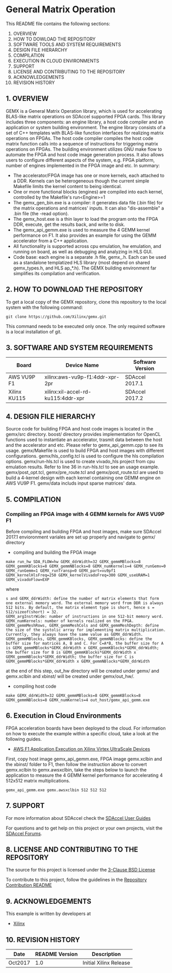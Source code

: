 General Matrix Operation
======================

This README file contains the following sections:

1. OVERVIEW
2. HOW TO DOWLOAD THE REPOSITORY
3. SOFTWARE TOOLS AND SYSTEM REQUIREMENTS
4. DESIGN FILE HIERARCHY
5. COMPILATION
6. EXECUTION IN CLOUD ENVIRONMENTS
7. SUPPORT
8. LICENSE AND CONTRIBUTING TO THE REPOSITORY
9. ACKNOWLEDGEMENTS
10. REVISION HISTORY


## 1. OVERVIEW
GEMX is a General Matrix Operation library, which is used for accelerating BLAS-like matrix operations on SDAccel supported FPGA cards. This library includes three components: an engine library, a host code compiler and an application or system building environment. The engine library consists of a set of C++ templates with BLAS-like function interfaces for realizing matrix operations on FPGAs. The host code compiler compiles the host code matrix function calls into a sequence of instructions for triggering matrix operations on FPGAs. The building environment utilizes GNU make flow to automate the FPGA and host code image generation process. It also allows users to configure different aspects of the system, e.g. FPGA platform, number of engines implemented in the FPGA image and etc. In summary:
* The accelerator/FPGA image has one or more kernels, each attached to a DDR. Kernels can be heterogeneous though the current simple Makefile limits the kernel content to being identical.
* One or more functional blocks (engines) are compiled into each kernel, controlled by the Makefile's run\<Engine\>=1
* The gemx_gen_bin.exe is a compiler: it generates data file (.bin file) for the matrix operations and matrices' inputs. It can also "dis-assemble" a .bin file (the -read option).
* The gemx_host.exe is a thin layer to load the program onto the FPGA DDR, execute, get the results back, and write to disk.
* The gemx_api_gemm.exe is used to measure the 4 GEMM kernel performance on F1. It also provides an example for using the GEMM accelerator from a C++ application.       
* All functionality is supported across cpu emulation, hw emulation, and running on board, as well as debugging and analyzing in HLS GUI.
* Code base: each engine is a separate .h file, gemx_<engine>.h. Each can be used as a standalone templatized HLS library (most depend on shared gemx_types.h, and HLS ap_*.h). The GEMX building environment far simplifies its compilation and verification.

## 2. HOW TO DOWNLOAD THE REPOSITORY
To get a local copy of the GEMX repository, clone this repository to the local system with the following command:
```
git clone https://github.com/Xilinx/gemx.git
```
This command needs to be executed only once. The only required software is a local installation of git.

## 3. SOFTWARE AND SYSTEM REQUIREMENTS
Board | Device Name | Software Version
------|-------------|-----------------
AWS VU9P F1|xilinx:aws-vu9p-f1:4ddr-xpr-2pr|SDAccel 2017.1
Xilinx KU115|xilinx:xil-accel-rd-ku115:4ddr-xpr|SDAccel 2017.2

## 4. DESIGN FILE HIERARCHY
Source code for building FPGA and host code images is located in the gemx/src directory. boost/ directory provides implementation for OpenCL functions used to instantiate an accelerator, trasmit data between the host and the accelerator and etc. Please refer to gemx_api_gemm.cpp to see its usage. gemx/Makefile is used to build FPGA and host images with different configurations. gemx/hls_config.tcl is used to configure the hls compilation options. gemx/run-hls.tcl is used to create vivado_hls project from cpu emulation results. Refer to line 36 in run-hls.tcl to see an usage example. gemx/post_opt.tcl, gemx/pre_route.tcl and gemx/post_route.tcl are used to build a 4-kernel design with each kernel containing one GEMM engine on AWS VU9P F1. gemx/data includs input sparse matrices' data.

## 5. COMPILATION
### Compiling an FPGA image with 4 GEMM kernels for AWS VU9P F1
Before compiling and building FPGA and host images, make sure SDAccel 2017.1 envioronment variales are set up properly and navigate to gemx/ directory
* compiling and building the FPGA image
```
make run_hw SDA_FLOW=hw GEMX_ddrWidth=32 GEMX_gemmMBlocks=8 GEMX_gemmKBlocks=8 GEMX_gemmNBlocks=8 GEMX_numKernels=4 GEMX_runGemv=0 GEMX_runGemm=1 GEMX_runTransp=0 GEMX_part=vu9pf1 GEMX_kernelHlsFreq=250 GEMX_kernelVivadoFreq=300 GEMX_useURAM=1 GEMX_vivadoFlow=EXP
```
where
```
s and GEMX_ddrWidth: define the number of matrix elements that form one external memory word. The external memory word from DDR is always 512 bits. By default, the matrix element type is short, hence s = 512/sizeof(short) = 32.
GEMX_argInstrWide: number of instructions in one 512-bit memory word.
GEMX_numKernels: number of kernels realized on the FPGA.
GEMX_gemmMeshRows, GEMX_gemmMeshCols and GEMX_gemmMeshDepth: define the size of the systolic array for implementing matrix multiplication. Currently, they always have the same value as GEMX_ddrWidth.
GEMX_gemmMBlocks, GEMX_gemmKBlocks, GEMX_gemmNBlocks: define the buffer size for matrices A, B and C. For C=A*B, the buffer size for A is GEMX_gemmMBlocks*GEMX_ddrWidth x GEMX_gemmKBlocks*GEMX_ddrWidth; the buffer size for B is GEMX_gemmKBlocks*GEMX_ddrWidth x GEMX_gemmNBlocks*GEMX_ddrWidth; the buffer size for C is GEMX_gemmMBlocks*GEMX_ddrWidth x GEMX_gemmNBlocks*GEMX_ddrWidth
```
at the end of this step, out_hw directory will be created under gemx/ and gemx.xclbin and xbinst/ will be created under gemx/out_hw/.

* compiling host code
```
make GEMX_ddrWidth=32 GEMX_gemmMBlocks=8 GEMX_gemmKBlocks=8 GEMX_gemmNBlocks=8 GEMX_numKernels=4 out_host/gemx_api_gemm.exe
```

## 6. Execution in Cloud Environments
FPGA acceleration boards have been deployed to the cloud. For information on how to execute the example within a specific cloud, take a look at the following guides.
* [AWS F1 Application Execution on Xilinx Virtex UltraScale Devices]

First, copy host image gemx_api_gemm.exe, FPGA image gemx.xclbin and the xbinst/ folder to F1, then follow the instruction above to convert gemx.xclbin to gemx.awsxclbin, take the steps below to launch the application to measure the 4 GEMM kernel performance for accelerating 4 512x512 matrix multiplications.
```
gemx_api_gemm.exe gemx.awsxclbin 512 512 512
``` 

## 7. SUPPORT
For more information about SDAccel check the [SDAccel User Guides][]

For questions and to get help on this project or your own projects, visit the [SDAccel Forums][].


## 8. LICENSE AND CONTRIBUTING TO THE REPOSITORY
The source for this project is licensed under the [3-Clause BSD License][]

To contribute to this project, follow the guidelines in the [Repository Contribution README][]

## 9. ACKNOWLEDGEMENTS
This example is written by developers at
- [Xilinx](http://www.xilinx.com)

## 10. REVISION HISTORY
Date | README Version | Description
-----|----------------|------------
Oct2017|1.0|Initial Xilinx Release

[3-Clause BSD License]: https://github.com/Xilinx/SDAccel_Examples/blob/master/LICENSE.txt
[SDAccel Forums]: https://forums.xilinx.com/t5/SDAccel/bd-p/SDx
[SDAccel User Guides]: http://www.xilinx.com/support/documentation-navigation/development-tools/software-development/sdaccel.html?resultsTablePreSelect=documenttype:SeeAll#documentation
[Nimbix Getting Started Guide]: http://www.xilinx.com/support/documentation/sw_manuals/xilinx2016_2/ug1240-sdaccel-nimbix-getting-started.pdf
[Walkthrough Video]: http://bcove.me/6pp0o482
[Nimbix Application Submission README]: https://github.com/Xilinx/SDAccel_Examples/blob/master/utility/nimbix/README.md
[Repository Contribution README]: https://github.com/Xilinx/SDAccel_Examples/blob/master/CONTRIBUTING.md
[AWS F1 Application Execution on Xilinx Virtex UltraScale Devices]: https://github.com/aws/aws-fpga/blob/master/SDAccel/README.md
